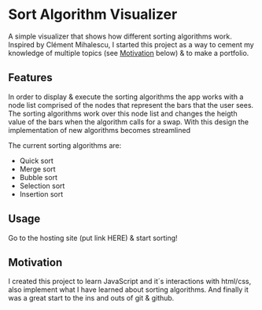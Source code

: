 Sort Algorithm Visualizer
======
A simple visualizer that shows how different sorting algorithms work. Inspired by Clément Mihalescu, I started this project as a way to cement my knowledge of multiple topics (see [Motivation](#motivation) below) & to make a portfolio.



Features
------
In order to display & execute the sorting algorithms the app works with a node list comprised of the nodes that represent the bars that the user sees. The sorting algorithms work over this node list and changes the heigth value of the bars when the algorithm calls for a swap.
With this design the implementation of new algorithms becomes streamlined

The current sorting algorithms are:
  + Quick sort
  + Merge sort
  + Bubble sort
  + Selection sort
  + Insertion sort



Usage
------
Go to the hosting site (put link HERE) & start sorting!



Motivation
------
I created this project to learn JavaScript and it´s interactions with html/css, also implement what I have learned about sorting algorithms. And finally it was a great start to the ins and outs of git & github.
